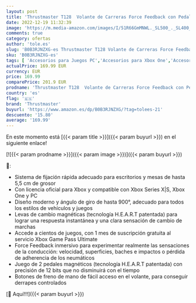```yaml
---
layout: post
title: 'Thrustmaster T128  Volante de Carreras Force Feedback con Pedales Magnéticos  Xbox Series X|S  Xbox One  PC'
date: 2022-12-19 11:32:39
image: 'https://m.media-amazon.com/images/I/51R66GmMNWL._SL500_._SL400_.jpg'
comments: true
category: ofertas
author: 'tole.es'
slug: 'B0B3RJNZXG-es Thrustmaster T128 Volante de Carreras Force Feedback con...'
sku: 'B0B3RJNZXG-es'
tags: [ 'Accesorios para Juegos PC','Accesorios para Xbox One','Accesorios para Xbox Series X y S','Hardware y juegos para Xbox One','Hardware y juegos para Xbox Series X y S','Juegos y Accesorios para PC','Mandos y controles para Xbox One','Mandos y controles para Xbox Series X y S','Videojuegos','thrustmaster','xbox','🇪🇸', ]
actualPrice: 169.99 EUR
currency: EUR
price: 169.99
comparePrice: 201.9 EUR
prodname: 'Thrustmaster T128  Volante de Carreras Force Feedback con Pedales Magnéticos  Xbox Series X|S  Xbox One  PC'
country: 'es'
flag: '🇪🇸'
brand: 'Thrustmaster'
buyurl: 'https://www.amazon.es/dp/B0B3RJNZXG/?tag=tolees-21'
descuento: '15.80'
average: '169.99'
---
```


En este momento está [{{< param title >}}]({{< param buyurl >}}) en el siguiente enlace!

[![{{< param prodname >}}]({{< param image >}})]({{< param buyurl >}})

🔎:

- Sistema de fijación rápida adecuado para escritorios y mesas de hasta 5,5 cm de grosor
- Con licencia oficial para Xbox y compatible con Xbox Series X|S, Xbox One y PC
- Diseño moderno y ángulo de giro de hasta 900°, adecuado para todos los estilos de vehículos y juegos
- Levas de cambio magnéticas (tecnología H.E.A.R.T patentada) para lograr una respuesta instantánea y una clara sensación de cambio de marchas
- Accede a cientos de juegos, con 1 mes de suscripción gratuita al servicio Xbox Game Pass Ultimate
- Force Feedback inmersivo para experimentar realmente las sensaciones de la conducción: velocidad, superficies, baches e impactos o pérdida de adherencia de los neumáticos
- Juego de 2 pedales magnéticos (tecnología H.E.A.R.T patentada) con precisión de 12 bits que no disminuirá con el tiempo
- Botones de freno de mano de fácil acceso en el volante, para conseguir derrapes controlados

[🛒 Aquí!!!]({{< param buyurl >}})
